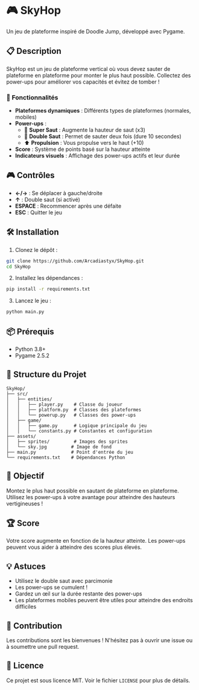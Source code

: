 # 🎮 SkyHop

Un jeu de plateforme inspiré de Doodle Jump, développé avec Pygame.

## 📋 Description

SkyHop est un jeu de plateforme vertical où vous devez sauter de plateforme en plateforme pour monter le plus haut possible. Collectez des power-ups pour améliorer vos capacités et évitez de tomber !

### 🎯 Fonctionnalités

- **Plateformes dynamiques** : Différents types de plateformes (normales, mobiles)
- **Power-ups** :
  - 🚀 **Super Saut** : Augmente la hauteur de saut (x3)
  - 🔄 **Double Saut** : Permet de sauter deux fois (dure 10 secondes)
  - ⬆️ **Propulsion** : Vous propulse vers le haut (+10)
- **Score** : Système de points basé sur la hauteur atteinte
- **Indicateurs visuels** : Affichage des power-ups actifs et leur durée

## 🎮 Contrôles

- **←/→** : Se déplacer à gauche/droite
- **↑** : Double saut (si activé)
- **ESPACE** : Recommencer après une défaite
- **ESC** : Quitter le jeu

## 🛠️ Installation

1. Clonez le dépôt :
```bash
git clone https://github.com/Arcadiastyx/SkyHop.git
cd SkyHop
```

2. Installez les dépendances :
```bash
pip install -r requirements.txt
```

3. Lancez le jeu :
```bash
python main.py
```

## 📦 Prérequis

- Python 3.8+
- Pygame 2.5.2

## 🎨 Structure du Projet

```
SkyHop/
├── src/
│   ├── entities/
│   │   ├── player.py    # Classe du joueur
│   │   ├── platform.py  # Classes des plateformes
│   │   └── powerup.py   # Classes des power-ups
│   ├── game/
│   │   ├── game.py      # Logique principale du jeu
│   │   └── constants.py # Constantes et configuration
├── assets/
│   ├── sprites/         # Images des sprites
│   └── sky.jpg         # Image de fond
├── main.py             # Point d'entrée du jeu
└── requirements.txt    # Dépendances Python
```

## 🎯 Objectif

Montez le plus haut possible en sautant de plateforme en plateforme. Utilisez les power-ups à votre avantage pour atteindre des hauteurs vertigineuses !

## 🏆 Score

Votre score augmente en fonction de la hauteur atteinte. Les power-ups peuvent vous aider à atteindre des scores plus élevés.

## 💡 Astuces

- Utilisez le double saut avec parcimonie
- Les power-ups se cumulent !
- Gardez un œil sur la durée restante des power-ups
- Les plateformes mobiles peuvent être utiles pour atteindre des endroits difficiles

## 🤝 Contribution

Les contributions sont les bienvenues ! N'hésitez pas à ouvrir une issue ou à soumettre une pull request.

## 📝 Licence

Ce projet est sous licence MIT. Voir le fichier `LICENSE` pour plus de détails.
